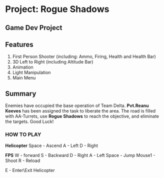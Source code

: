 # Project: **Rogue Shadows**
Game Dev Project
-----

## Features
1. First Person Shooter (including: Ammo, Firing, Health and Health Bar)
2. 3D Left to Right (including Altitude Bar)
3. Animation
4. Light Manipulation
5. Main Menu

## Summary

Enemies have occupied the base operation of Team Delta. **Pvt.Reanu Keeves** has been assigned the task to liberate the area.
The road is filled with AA-Turrets, use **Rogue Shadows** to reach the objective, and eliminate the targets.
Good Luck!

### HOW TO PLAY
**Helicopter**
Space - Ascend
A - Left
D - Right

**FPS**
W - forward
S - Backward
D - Right
A - Left
Space - Jump
Mouse1 - Shoot
R - Reload

E - Enter\Exit Helicopter

